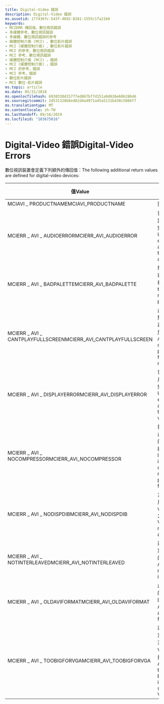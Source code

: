 ```yaml
---
title: Digital-Video 錯誤
description: Digital-Video 錯誤
ms.assetid: 177436fc-543f-4692-8281-1555c1fa21b0
keywords:
- MCIERR 傳回值、數位視訊錯誤
- 多媒體參考、數位視訊錯誤
- 多媒體、數位視訊錯誤的參考
- 媒體控制介面 (MCI) 、數位影片錯誤
- MCI (媒體控制介面) 、數位影片錯誤
- MCI 的參考、數位視訊錯誤
- MCI 參考、數位視訊錯誤
- 媒體控制介面 (MCI) ，錯誤
- MCI (媒體控制介面) ，錯誤
- MCI 的參考，錯誤
- MCI 參考，錯誤
- 數位影片錯誤
- MCI 數位-影片錯誤
ms.topic: article
ms.date: 05/31/2018
ms.openlocfilehash: 6938330d15777ed867bf7d151a9d626e60b28646
ms.sourcegitcommit: 2d531328b6ed82d4ad971a45a5131b430c5866f7
ms.translationtype: MT
ms.contentlocale: zh-TW
ms.lasthandoff: 09/16/2019
ms.locfileid: "103675016"
---
```

# <a name="digital-video-errors"></a><span data-ttu-id="12efc-116">Digital-Video 錯誤</span><span class="sxs-lookup"><span data-stu-id="12efc-116">Digital-Video Errors</span></span>

<span data-ttu-id="12efc-117">數位視訊裝置會定義下列額外的傳回值：</span><span class="sxs-lookup"><span data-stu-id="12efc-117">The following additional return values are defined for digital-video devices:</span></span>



| <span data-ttu-id="12efc-118">值</span><span class="sxs-lookup"><span data-stu-id="12efc-118">Value</span></span>                           | <span data-ttu-id="12efc-119">意義</span><span class="sxs-lookup"><span data-stu-id="12efc-119">Meaning</span></span>                                                         |
|---------------------------------|-----------------------------------------------------------------|
| <span data-ttu-id="12efc-120">MCIAVI \_ PRODUCTNAME</span><span class="sxs-lookup"><span data-stu-id="12efc-120">MCIAVI\_PRODUCTNAME</span></span>             | <span data-ttu-id="12efc-121">影片</span><span class="sxs-lookup"><span data-stu-id="12efc-121">Video</span></span>                                                           |
| <span data-ttu-id="12efc-122">MCIERR \_ AVI \_ AUDIOERROR</span><span class="sxs-lookup"><span data-stu-id="12efc-122">MCIERR\_AVI\_AUDIOERROR</span></span>         | <span data-ttu-id="12efc-123">嘗試播放音訊時發生未知的錯誤。</span><span class="sxs-lookup"><span data-stu-id="12efc-123">Unknown error while attempting to play audio.</span></span>                   |
| <span data-ttu-id="12efc-124">MCIERR \_ AVI \_ BADPALETTE</span><span class="sxs-lookup"><span data-stu-id="12efc-124">MCIERR\_AVI\_BADPALETTE</span></span>         | <span data-ttu-id="12efc-125">無法切換至新的調色板。</span><span class="sxs-lookup"><span data-stu-id="12efc-125">Unable to switch to new palette.</span></span>                                |
| <span data-ttu-id="12efc-126">MCIERR \_ AVI \_ CANTPLAYFULLSCREEN</span><span class="sxs-lookup"><span data-stu-id="12efc-126">MCIERR\_AVI\_CANTPLAYFULLSCREEN</span></span> | <span data-ttu-id="12efc-127">此 AVI 檔案無法在全螢幕模式中播放。</span><span class="sxs-lookup"><span data-stu-id="12efc-127">This AVI file cannot be played in full screen mode.</span></span>             |
| <span data-ttu-id="12efc-128">MCIERR \_ AVI \_ DISPLAYERROR</span><span class="sxs-lookup"><span data-stu-id="12efc-128">MCIERR\_AVI\_DISPLAYERROR</span></span>       | <span data-ttu-id="12efc-129">嘗試顯示影片時發生未知的錯誤。</span><span class="sxs-lookup"><span data-stu-id="12efc-129">Unknown error while attempting to display video.</span></span>                |
| <span data-ttu-id="12efc-130">MCIERR \_ AVI \_ NOCOMPRESSOR</span><span class="sxs-lookup"><span data-stu-id="12efc-130">MCIERR\_AVI\_NOCOMPRESSOR</span></span>       | <span data-ttu-id="12efc-131">找不到播放此檔案所需的可安裝壓縮檔。</span><span class="sxs-lookup"><span data-stu-id="12efc-131">Can't locate installable compressor needed to play this file.</span></span>   |
| <span data-ttu-id="12efc-132">MCIERR \_ AVI \_ NODISPDIB</span><span class="sxs-lookup"><span data-stu-id="12efc-132">MCIERR\_AVI\_NODISPDIB</span></span>          | <span data-ttu-id="12efc-133">256無法使用 color VGA 模式。</span><span class="sxs-lookup"><span data-stu-id="12efc-133">256 color VGA mode not available.</span></span>                               |
| <span data-ttu-id="12efc-134">MCIERR \_ AVI \_ NOTINTERLEAVED</span><span class="sxs-lookup"><span data-stu-id="12efc-134">MCIERR\_AVI\_NOTINTERLEAVED</span></span>     | <span data-ttu-id="12efc-135">這個 AVI 檔案不是交錯的。</span><span class="sxs-lookup"><span data-stu-id="12efc-135">This AVI file is not interleaved.</span></span>                               |
| <span data-ttu-id="12efc-136">MCIERR \_ AVI \_ OLDAVIFORMAT</span><span class="sxs-lookup"><span data-stu-id="12efc-136">MCIERR\_AVI\_OLDAVIFORMAT</span></span>       | <span data-ttu-id="12efc-137">此 AVI 檔案的格式為過時。</span><span class="sxs-lookup"><span data-stu-id="12efc-137">This AVI file is of an obsolete format.</span></span>                         |
| <span data-ttu-id="12efc-138">MCIERR \_ AVI \_ TOOBIGFORVGA</span><span class="sxs-lookup"><span data-stu-id="12efc-138">MCIERR\_AVI\_TOOBIGFORVGA</span></span>       | <span data-ttu-id="12efc-139">這個 AVI 檔案太大，無法在選取的 VGA 模式下播放。</span><span class="sxs-lookup"><span data-stu-id="12efc-139">This AVI file is too big to be played in the selected VGA mode.</span></span> |



 

 

 




